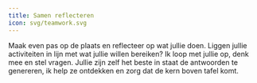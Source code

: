 ```yaml
---
title: Samen reflecteren
icon: svg/teamwork.svg
---
```

Maak even pas op de plaats en reflecteer op wat jullie doen. Liggen jullie activiteiten in lijn met wat jullie willen bereiken? Ik loop met jullie op, denk mee en stel vragen. Jullie zijn zelf het beste in staat de antwoorden te genereren, ik help ze ontdekken en zorg dat de kern boven tafel komt.